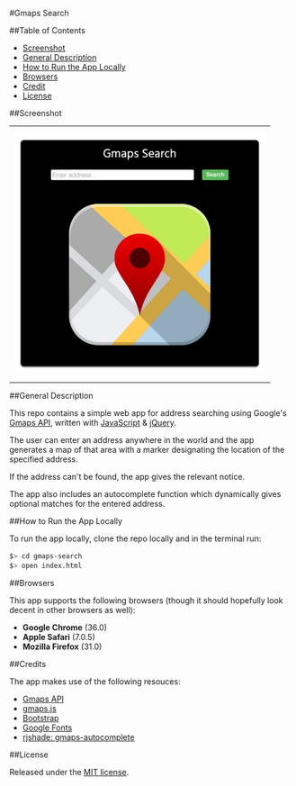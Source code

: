 #Gmaps Search

##Table of Contents

* [Screenshot](#screenshot)
* [General Description](#general-description)
* [How to Run the App Locally](#how-to-run-the-app-locally)
* [Browsers](#browsers)
* [Credit](#credit)
* [License](#license)


##Screenshot

<table>
	<tr>
		<td align="center" width="450px" height="450px">
			<a href="https://raw.githubusercontent.com/nadavmatalon/gmaps-search/master/images/gmaps-search.png">
				<img src="/images/gmaps-search.png" />
			</a>
		</td>
	</tr>
</table>


##General Description

This repo contains a simple web app for address searching using Google's 
[Gmaps API](https://developers.google.com/maps/), written with 
[JavaScript](http://en.wikipedia.org/wiki/JavaScript) 
&amp; [jQuery](http://jquery.com).

The user can enter an address anywhere in the world and the app 
generates a map of that area with a marker designating the location of 
the specified address.

If the address can't be found, the app gives the relevant notice.

The app also includes an autocomplete function which dynamically gives 
optional matches for the entered address.


##How to Run the App Locally

To run the app locally, clone the repo locally and in the terminal run:

```bash
$> cd gmaps-search
$> open index.html
```

##Browsers

This app supports the following browsers (though it should hopefully 
look decent in other browsers as well):

* __Google Chrome__ (36.0)
* __Apple Safari__ (7.0.5)
* __Mozilla Firefox__ (31.0)


##Credits

The app makes use of the following resouces:
* [Gmaps API](https://developers.google.com/maps/)
* [gmaps.js](http://hpneo.github.io/gmaps/)
* [Bootstrap](http://getbootstrap.com)
* [Google Fonts](http://www.google.com/fonts)
* [rjshade: gmaps-autocomplete](https://github.com/rjshade/gmaps-autocomplete)


##License

<p>Released under the <a href="http://www.opensource.org/licenses/MIT">MIT license</a>.</p>

